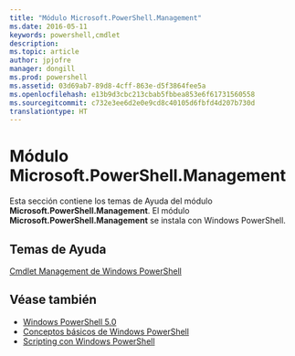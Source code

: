 ```yaml
---
title: "Módulo Microsoft.PowerShell.Management"
ms.date: 2016-05-11
keywords: powershell,cmdlet
description: 
ms.topic: article
author: jpjofre
manager: dongill
ms.prod: powershell
ms.assetid: 03d69ab7-89d8-4cff-863e-d5f3864fee5a
ms.openlocfilehash: e13b9d3cbc213cbab5fbbea853e6f61731560558
ms.sourcegitcommit: c732e3ee6d2e0e9cd8c40105d6fbfd4d207b730d
translationtype: HT
---
```

# <a name="microsoftpowershellmanagement-module"></a>Módulo Microsoft.PowerShell.Management
Esta sección contiene los temas de Ayuda del módulo **Microsoft.PowerShell.Management**. El módulo **Microsoft.PowerShell.Management** se instala con Windows PowerShell.

## <a name="help-topics"></a>Temas de Ayuda
[Cmdlet Management de Windows PowerShell](http://go.microsoft.com/fwlink/?LinkID=245862)

## <a name="see-also"></a>Véase también
- [Windows PowerShell 5.0](Windows-PowerShell-5.0.md)
- [Conceptos básicos de Windows PowerShell](https://technet.microsoft.com/en-us/library/4b75f1e4-f327-48f3-92ab-bf5435094d41)
- [Scripting con Windows PowerShell](../../getting-started/fundamental/Scripting-with-Windows-PowerShell.md)

